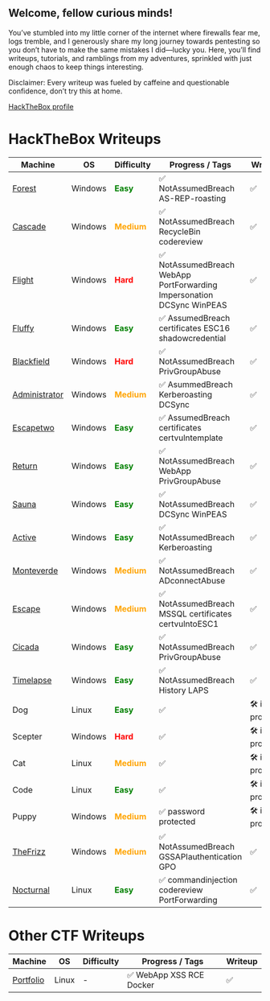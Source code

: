 ## Welcome, fellow curious minds!

You’ve stumbled into my little corner of the internet where firewalls fear me, logs tremble, and I generously share my long journey towards pentesting so you don’t have to make the same mistakes I did—lucky you. Here, you’ll find writeups, tutorials, and ramblings from my adventures, sprinkled with just enough chaos to keep things interesting.

Disclaimer: Every writeup was fueled by caffeine and questionable confidence, don’t try this at home.

[HackTheBox profile](https://app.hackthebox.com/profile/284567)

# HackTheBox Writeups

| Machine       | OS      | Difficulty | Progress / Tags                                         | Writeup          |
|---------------|---------|------------|---------------------------------------------------------|------------------|
| [Forest](ch3ckm8_HTB_forest.md)        | Windows | <span style="color: green; font-weight: bold;">Easy</span>       | ✅ NotAssumedBreach AS-REP-roasting                      | ✅       |
| [Cascade](ch3ckm8_HTB_Cascade.md)       | Windows | <span style="color: orange; font-weight: bold;">Medium</span>     | ✅ NotAssumedBreach RecycleBin codereview                | ✅     |
| [Flight](ch3ckm8_HTB_Flight.md)        | Windows | <span style="color: red; font-weight: bold;">Hard</span>       | ✅ NotAssumedBreach WebApp PortForwarding Impersonation DCSync WinPEAS   | ✅      |
| [Fluffy](ch3ckm8_HTB_fluffy.md)        | Windows | <span style="color: green; font-weight: bold;">Easy</span>       | ✅ AssumedBreach certificates ESC16 shadowcredential   | ✅    |
| [Blackfield](ch3ckm8_HTB_Blackfield.md)    | Windows | <span style="color: red; font-weight: bold;">Hard</span>       | ✅ NotAssumedBreach PrivGroupAbuse                       | ✅     |
| [Administrator](ch3ckm8_HTB_Administrator.md) | Windows | <span style="color: orange; font-weight: bold;">Medium</span>     | ✅ AsummedBreach Kerberoasting DCSync                    | ✅    |
| [Escapetwo](ch3ckm8_HTB_EscapeTwo.md)    | Windows | <span style="color: green; font-weight: bold;">Easy</span>       | ✅ AssumedBreach certificates certvulntemplate           | ✅     |
| [Return](ch3ckm8_HTB_Return.md)        | Windows | <span style="color: green; font-weight: bold;">Easy</span>       | ✅ NotAssumedBreach WebApp PrivGroupAbuse                       | ✅  |
| [Sauna](ch3ckm8_HTB_sauna.md)         | Windows | <span style="color: green; font-weight: bold;">Easy</span>       | ✅ NotAssumedBreach DCSync WinPEAS                       | ✅    |
| [Active](ch3ckm8_HTB_Active.md)        | Windows | <span style="color: green; font-weight: bold;">Easy</span>       | ✅ NotAssumedBreach Kerberoasting                        | ✅    |
| [Monteverde](ch3ckm8_HTB_monteverde.md)    | Windows | <span style="color: orange; font-weight: bold;">Medium</span>     | ✅ NotAssumedBreach ADconnectAbuse                       | ✅      |
| [Escape](ch3ckm8_HTB_Escape.md)        | Windows | <span style="color: orange; font-weight: bold;">Medium</span>     | ✅ NotAssumedBreach MSSQL certificates certvulntoESC1      | ✅      |
| [Cicada](ch3ckm8_HTB_cicada.md)        | Windows | <span style="color: green; font-weight: bold;">Easy</span>       | ✅ NotAssumedBreach PrivGroupAbuse                         | ✅     |
| [Timelapse](ch3ckm8_HTB_Timelapse.md)     | Windows | <span style="color: green; font-weight: bold;">Easy</span>       | ✅ NotAssumedBreach History LAPS                         | ✅     |
| Dog           | Linux   | <span style="color: green; font-weight: bold;">Easy</span>       | ✅                                                      | 🛠️ in progress    |
| Scepter       | Windows | <span style="color: red; font-weight: bold;">Hard</span>       | ✅                                                        | 🛠️ in progress    |
| Cat           | Linux   | <span style="color: orange; font-weight: bold;">Medium</span>     | ✅                                                     | 🛠️ in progress    |
| Code          | Linux   | <span style="color: green; font-weight: bold;">Easy</span>       | ✅                                                      | 🛠️ in progress    |
| Puppy         | Windows | <span style="color: orange; font-weight: bold;">Medium</span>     | ✅ password protected                                  | 🛠️ in progress    |
| [TheFrizz](ch3ckm8_HTB_TheFrizz.md)      | Windows | <span style="color: orange; font-weight: bold;">Medium</span>     | ✅ NotAssumedBreach GSSAPIauthentication GPO       | ✅    |
| [Nocturnal](ch3ckm8_HTB_Nocturnal.md)     | Linux   | <span style="color: green; font-weight: bold;">Easy</span>       | ✅ commandinjection codereview PortForwarding   | ✅     |


# Other CTF Writeups

| Machine       | OS      | Difficulty | Progress / Tags                                         | Writeup          |
|---------------|---------|------------|---------------------------------------------------------|------------------|
| [Portfolio](ch3ckm8_RoboGRoot-CTF_Portfolio.md)        | Linux | -       | ✅ WebApp XSS RCE Docker   | ✅                |
